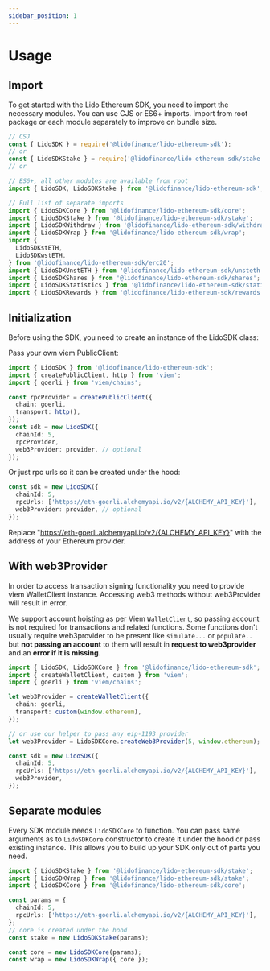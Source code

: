 ```yaml
---
sidebar_position: 1
---
```


# Usage

## Import

To get started with the Lido Ethereum SDK, you need to import the necessary modules. You can use CJS or ES6+ imports. Import from root package or each module separately to improve on bundle size.

```ts
// CSJ
const { LidoSDK } = require('@lidofinance/lido-ethereum-sdk');
// or
const { LidoSDKStake } = require('@lidofinance/lido-ethereum-sdk/stake');
// or
```

```ts
// ES6+, all other modules are available from root
import { LidoSDK, LidoSDKStake } from '@lidofinance/lido-ethereum-sdk';

// Full list of separate imports
import { LidoSDKCore } from '@lidofinance/lido-ethereum-sdk/core';
import { LidoSDKStake } from '@lidofinance/lido-ethereum-sdk/stake';
import { LidoSDKWithdraw } from '@lidofinance/lido-ethereum-sdk/withdraw';
import { LidoSDKWrap } from '@lidofinance/lido-ethereum-sdk/wrap';
import {
  LidoSDKstETH,
  LidoSDKwstETH,
} from '@lidofinance/lido-ethereum-sdk/erc20';
import { LidoSDKUnstETH } from '@lidofinance/lido-ethereum-sdk/unsteth';
import { LidoSDKShares } from '@lidofinance/lido-ethereum-sdk/shares';
import { LidoSDKStatistics } from '@lidofinance/lido-ethereum-sdk/statistics';
import { LidoSDKRewards } from '@lidofinance/lido-ethereum-sdk/rewards';
```

## Initialization

Before using the SDK, you need to create an instance of the LidoSDK class:

Pass your own viem PublicClient:

```ts
import { LidoSDK } from '@lidofinance/lido-ethereum-sdk';
import { createPublicClient, http } from 'viem';
import { goerli } from 'viem/chains';

const rpcProvider = createPublicClient({
  chain: goerli,
  transport: http(),
});
const sdk = new LidoSDK({
  chainId: 5,
  rpcProvider,
  web3Provider: provider, // optional
});
```

Or just rpc urls so it can be created under the hood:

```ts
const sdk = new LidoSDK({
  chainId: 5,
  rpcUrls: ['https://eth-goerli.alchemyapi.io/v2/{ALCHEMY_API_KEY}'],
  web3Provider: provider, // optional
});
```

Replace "https://eth-goerli.alchemyapi.io/v2/{ALCHEMY_API_KEY}" with the address of your Ethereum provider.

## With web3Provider

In order to access transaction signing functionality you need to provide viem WalletClient instance. Accessing web3 methods without web3Provider will result in error.

We support account hoisting as per Viem `WalletClient`, so passing account is not required for transactions and related functions.
Some functions don't usually require web3provider to be present like `simulate...` or `populate..` but **not passing an account** to them will result in **request to web3provider** and an **error if it is missing**.

```ts
import { LidoSDK, LidoSDKCore } from '@lidofinance/lido-ethereum-sdk';
import { createWalletClient, custom } from 'viem';
import { goerli } from 'viem/chains';

let web3Provider = createWalletClient({
  chain: goerli,
  transport: custom(window.ethereum),
});

// or use our helper to pass any eip-1193 provider
let web3Provider = LidoSDKCore.createWeb3Provider(5, window.ethereum);

const sdk = new LidoSDK({
  chainId: 5,
  rpcUrls: ['https://eth-goerli.alchemyapi.io/v2/{ALCHEMY_API_KEY}'],
  web3Provider,
});
```

## Separate modules

Every SDK module needs `LidoSDKCore` to function. You can pass same arguments as to `LidoSDKCore` constructor to create it under the hood or pass existing instance. This allows you to build up your SDK only out of parts you need.

```ts
import { LidoSDKStake } from '@lidofinance/lido-ethereum-sdk/stake';
import { LidoSDKWrap } from '@lidofinance/lido-ethereum-sdk/stake';
import { LidoSDKCore } from '@lidofinance/lido-ethereum-sdk/core';

const params = {
  chainId: 5,
  rpcUrls: ['https://eth-goerli.alchemyapi.io/v2/{ALCHEMY_API_KEY}'],
};
// core is created under the hood
const stake = new LidoSDKStake(params);

const core = new LidoSDKCore(params);
const wrap = new LidoSDKWrap({ core });
```
